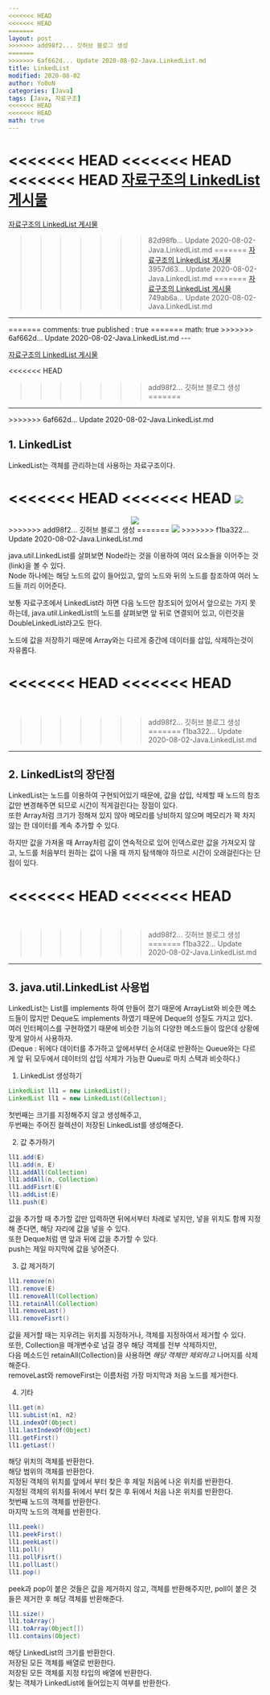```yaml
---
<<<<<<< HEAD
<<<<<<< HEAD
=======
layout: post
>>>>>>> add98f2... 깃허브 블로그 생성
=======
>>>>>>> 6af662d... Update 2020-08-02-Java.LinkedList.md
title: LinkedList
modified: 2020-08-02
author: Yo0oN
categories: [Java]
tags: [Java, 자료구조]
<<<<<<< HEAD
<<<<<<< HEAD
math: true
---
```


<<<<<<< HEAD
<<<<<<< HEAD
<<<<<<< HEAD
[자료구조의 LinkedList 게시물](/posts/자료구조03.링크드리스트)
=======
[자료구조의 LinkedList 게시물](https://yo0on.github.io/%EC%9E%90%EB%A3%8C%EA%B5%AC%EC%A1%B0&%EC%95%8C%EA%B3%A0%EB%A6%AC%EC%A6%98/2020/07/06/%EC%9E%90%EB%A3%8C%EA%B5%AC%EC%A1%B003.%EB%A7%81%ED%81%AC%EB%93%9C%EB%A6%AC%EC%8A%A4%ED%8A%B8.html)
>>>>>>> 82d98fb... Update 2020-08-02-Java.LinkedList.md
=======
[자료구조의 LinkedList 게시물](/posts/자료구조03.링크드리스트)
>>>>>>> 3957d63... Update 2020-08-02-Java.LinkedList.md
=======
[자료구조의 LinkedList 게시물](/posts/자료구조03.링크드리스트)
>>>>>>> 749ab6a... Update 2020-08-02-Java.LinkedList.md

<hr>
=======
comments: true
published : true
=======
math: true
>>>>>>> 6af662d... Update 2020-08-02-Java.LinkedList.md
---

[자료구조의 LinkedList 게시물](https://yo0on.github.io/%EC%9E%90%EB%A3%8C%EA%B5%AC%EC%A1%B0&%EC%95%8C%EA%B3%A0%EB%A6%AC%EC%A6%98/2020/07/06/%EC%9E%90%EB%A3%8C%EA%B5%AC%EC%A1%B003.%EB%A7%81%ED%81%AC%EB%93%9C%EB%A6%AC%EC%8A%A4%ED%8A%B8.html)

<<<<<<< HEAD
<br>
>>>>>>> add98f2... 깃허브 블로그 생성
=======
<hr>
>>>>>>> 6af662d... Update 2020-08-02-Java.LinkedList.md

## 1. LinkedList

LinkedList는 객체를 관리하는데 사용하는 자료구조이다.<br>

<<<<<<< HEAD
<<<<<<< HEAD
<img src="/images/posts/Java/02/01.jpg" />
=======
<center><img src="/images/posts/Java/02/01.jpg" /></center>
>>>>>>> add98f2... 깃허브 블로그 생성
=======
<img src="/images/posts/Java/02/01.jpg" />
>>>>>>> f1ba322... Update 2020-08-02-Java.LinkedList.md

java.util.LinkedList를 살펴보면 Node라는 것을 이용하여 여러 요소들을 이어주는 것(link)을 볼 수 있다.<br>
Node 하나에는 해당 노드의 값이 들어있고, 앞의 노드와 뒤의 노드를 참조하여 여러 노드들 끼리 이어준다.

보통 자료구조에서 LinkedList라 하면 다음 노드만 참조되어 있어서 앞으로는 가지 못하는데, java.util.LinkedList의 노드를 살펴보면 앞 뒤로 연결되어 있고, 이런것을 DoubleLinkedList라고도 한다.

노드에 값을 저장하기 때문에 Array와는 다르게 중간에 데이터를 삽입, 삭제하는것이 자유롭다.

<<<<<<< HEAD
<<<<<<< HEAD
=======
<br>

>>>>>>> add98f2... 깃허브 블로그 생성
=======
>>>>>>> f1ba322... Update 2020-08-02-Java.LinkedList.md
<hr>

## 2. LinkedList의 장단점

LinkedList는 노드를 이용하여 구현되어있기 때문에, 값을 삽입, 삭제할 때 노드의 참조값만 변경해주면 되므로 시간이 적게걸린다는 장점이 있다.<br>
또한 Array처럼 크기가 정해져 있지 않아 메모리를 낭비하지 않으며 메모리가 꽉 차지 않는 한 데이터를 계속 추가할 수 있다.

하지만 값을 가져올 때 Array처럼 값이 연속적으로 있어 인덱스로만 값을 가져오지 않고, 노드를 처음부터 원하는 값이 나올 때 까지 탐색해야 하므로 시간이 오래걸린다는 단점이 있다.

<<<<<<< HEAD
<<<<<<< HEAD
=======
<br>

>>>>>>> add98f2... 깃허브 블로그 생성
=======
>>>>>>> f1ba322... Update 2020-08-02-Java.LinkedList.md
<hr>

## 3. java.util.LinkedList 사용법

LinkedList는 List를 implements 하여 만들어 졌기 때문에 ArrayList와 비슷한 메소드들이 많지만 Deque도 implements 하였기 때문에 Deque의 성질도 가지고 있다.<br>
여러 인터페이스를 구현하였기 때문에 비슷한 기능의 다양한 메소드들이 많은데 상황에 맞게 알아서 사용하자.<br>
(Deque : 뒤에다 데이터를 추가하고 앞에서부터 순서대로 반환하는 Queue와는 다르게 앞 뒤 모두에서 데이터의 삽입 삭제가 가능한 Queu로 마치 스택과 비슷하다.)<br>

1. LinkedList 생성하기<br>
```java
LinkedList ll1 = new LinkedList();
LinkedList ll1 = new LinkedList(Collection);
```
첫번째는 크기를 지정해주지 않고 생성해주고,<br>
두번째는 주어진 컬렉션이 저장된 LinkedList를 생성해준다.<br>

2. 값 추가하기<br>
```java
ll1.add(E)
ll1.add(n, E)
ll1.addAll(Collection)
ll1.addAll(n, Collection)
ll1.addFisrt(E)
ll1.addList(E)
ll1.push(E)
```
값을 추가할 때 추가할 값만 입력하면 뒤에서부터 차례로 넣지만, 넣을 위치도 함께 지정해 준다면, 해당 자리에 값을 넣을 수 있다.<br>
또한 Deque처럼 맨 앞과 뒤에 값을 추가할 수 있다.<br>
push는 제일 마지막에 값을 넣어준다.

3. 값 제거하기<br>
```java
ll1.remove(n)
ll1.remove(E)
ll1.removeAll(Collection)
ll1.retainAll(Collection)
ll1.removeLast()
ll1.removeFisrt()
```
값을 제거할 때는 지우려는 위치를 지정하거나, 객체를 지정하여서 제거할 수 있다.<br>
또한, Collection을 매개변수로 넘길 경우 해당 객체를 전부 삭제하지만,<br>
다음 메소드인 retainAll(Collection)을 사용하면 *해당 객체만 제외하고* 나머지를 삭제해준다.<br>
removeLast와 removeFirst는 이름처럼 가장 마지막과 처음 노드를 제거한다.<br>

4. 기타<br>
```java
ll1.get(n)
ll1.subList(n1, n2)
ll1.indexOf(Object)
ll1.lastIndexOf(Object)
ll1.getFirst()
ll1.getLast()
```
해당 위치의 객체를 반환한다.<br>
해당 범위의 객체를 반환한다.<br>
지정된 객체의 위치를 앞에서 부터 찾은 후 제일 처음에 나온 위치를 반환한다.<br>
지정된 객체의 위치를 뒤에서 부터 찾은 후 뒤에서 처음 나온 위치를 반환한다.<br>
첫번째 노드의 객체를 반환한다.<br>
마지막 노드의 객체를 반환한다.<br>

```java
ll1.peek()
ll1.peekFirst()
ll1.peekLast()
ll1.poll()
ll1.pollFisrt()
ll1.pollLast()
ll1.pop()
```
peek과 pop이 붙은 것들은 값을 제거하지 않고, 객체를 반환해주지만, poll이 붙은 것들은 제거한 후 해당 객체를 반환해준다.<br>

```java
ll1.size()
ll1.toArray()
ll1.toArray(Object[])
ll1.contains(Object)
```
해당 LinkedList의 크기를 반환한다.<br>
저장된 모든 객체를 배열로 반환한다.<br>
저장된 모든 객체를 지정 타입의 배열에 반환한다.<br>
찾는 객체가 LinkedList에 들어있는지 여부를 반환한다.
